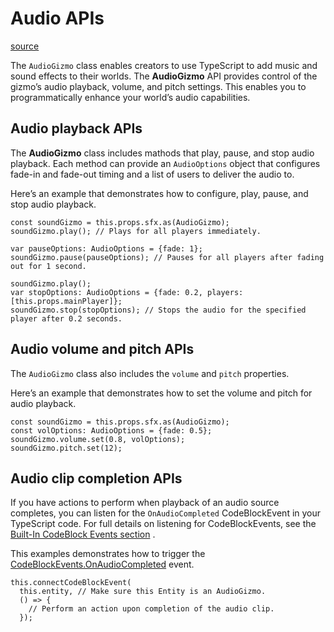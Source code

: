 # Audio APIs

[source](https://developers.meta.com/horizon-worlds/learn/documentation/typescript/api-references-and-examples/audio-apis)

The `AudioGizmo` class enables creators to use TypeScript to add music and sound effects to their worlds. The **AudioGizmo** API provides control of the gizmo’s audio playback, volume, and pitch settings. This enables you to programmatically enhance your world’s audio capabilities.

## Audio playback APIs

The **AudioGizmo** class includes mathods that play, pause, and stop audio playback. Each method can provide an `AudioOptions` object that configures fade-in and fade-out timing and a list of users to deliver the audio to.

Here’s an example that demonstrates how to configure, play, pause, and stop audio playback.

```
const soundGizmo = this.props.sfx.as(AudioGizmo);
soundGizmo.play(); // Plays for all players immediately.

var pauseOptions: AudioOptions = {fade: 1};
soundGizmo.pause(pauseOptions); // Pauses for all players after fading out for 1 second.

soundGizmo.play();
var stopOptions: AudioOptions = {fade: 0.2, players: [this.props.mainPlayer]};
soundGizmo.stop(stopOptions); // Stops the audio for the specified player after 0.2 seconds.
```

## Audio volume and pitch APIs

The `AudioGizmo` class also includes the `volume` and `pitch` properties.

Here’s an example that demonstrates how to set the volume and pitch for audio playback.

```
const soundGizmo = this.props.sfx.as(AudioGizmo);
const volOptions: AudioOptions = {fade: 0.5};
soundGizmo.volume.set(0.8, volOptions);
soundGizmo.pitch.set(12);
```

## Audio clip completion APIs

If you have actions to perform when playback of an audio source completes, you can listen for the `OnAudioCompleted` CodeBlockEvent in your TypeScript code. For full details on listening for CodeBlockEvents, see the [Built-In CodeBlock Events section](/horizon-worlds/learn/documentation/typescript/events/codeblock-events#built-in-codeblock-events) .

This examples demonstrates how to trigger the [CodeBlockEvents.OnAudioCompleted](https://developers.meta.com/horizon-worlds/reference/2.0.0/core_codeblockevents) event.

```
this.connectCodeBlockEvent(
  this.entity, // Make sure this Entity is an AudioGizmo.
  () => {
    // Perform an action upon completion of the audio clip.
  });
```

 

 

 

 

 

 

 

 

 

 

 

 

 

 

 

 

 

 

 

 

 

 

 

 

 

 

 

 

 

 

 

 

 

 

 

 

 

 

 

 

 

 

 

 

 

 

 